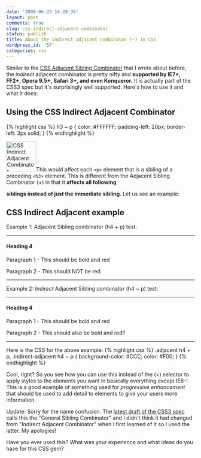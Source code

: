 ```yaml
---
date: '2008-06-23 16:28:36'
layout: post
comments: true
slug: css-indirect-adjacent-combinator
status: publish
title: About the indirect adjacent combinator (~) in CSS
wordpress_id: '57'
categories: css
---
```


Similar to the [CSS Adjacent Sibling Combinator](/css/css-adjacent-sibling-selectors/) that I wrote about before, the _indirect_ adjacent combinator is pretty nifty and **supported by IE7+, FF2+, Opera 9.5+, Safari 3+, and even Konqueror.** It is actually part of the CSS3 spec but it's surprisingly well supported. Here's how to use it and what it does:

## Using the CSS Indirect Adjacent Combinator

{% highlight css %}
h3 ~ p {
  color: #FFFFFF;
  padding-left: 20px;
  border-left: 3px solid;
}
{% endhighlight %}

<img src="/images/tilde.png" alt="CSS Indirect Adjacent Combinator" class="img-left" width="80" height="80" />This would affect each `<p>` element that is a sibling of a preceding `<h3>` element. This is different from the Adjacent Sibling Combinator (+) in that it **affects all following <p> siblings instead of just the immediate sibling**. Let us see an example:

## CSS Indirect Adjacent example

Example 1: Adjacent Sibling combinator (h4 + p) test:

- - -

<div id="adjacent">
<h4>Heading 4</h4>
<p>Paragraph 1 - This should be bold and red</p>
<p>Paragraph 2 - This should NOT be red</p>
</div>

- - -

Example 2: _Indirect_ Adjacent Sibling combinator (h4 ~ p) test:

- - -

<div id="indirect-adjacent">
<h4>Heading 4</h4>
<p>Paragraph 1 - This should be bold and red</p>
<p>Paragraph 2 - This should also be bold and red!!</p>
</div>

- - -

Here is the CSS for the above example:
{% highlight css %}
.adjacent h4 + p,
.indirect-adjacent h4 ~ p {
    background-color: #CCC; color: #F00; 
}
{% endhighlight %}

Cool, right? So you see how you can use this instead of the (+) selector to apply styles to the elements you want in basically everything except IE6-! This is a good example of something used for _progressive enhancement_ that should be used to add detail to elements to give your users more information.

Update: Sorry for the name confusion. The [latest draft of the CSS3 spec](http://www.w3.org/TR/css3-selectors/#general-sibling-combinators) calls this the "General Sibling Combinator" and I didn't think it had changed from "Indirect Adjacent Combinator" when I first learned of it so I used the latter. My apologies!

Have you ever used this? What was your experience and what ideas do you have for this CSS gem?
